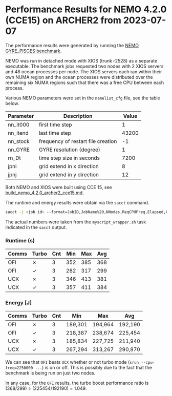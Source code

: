 Performance Results for NEMO 4.2.0 (CCE15) on ARCHER2 from 2023-07-07
=====================================================================

The performance results were generated by running the [NEMO GYRE_PISCES benchmark](https://sites.nemo-ocean.io/user-guide/cfgs.html#gyre-pisces).

NEMO was run in detached mode with XIOS (trunk r2528) as a separate executable.
The benchmark jobs requested two nodes with 2 XIOS servers and 48 ocean processes
per node. The XIOS servers each ran within their own NUMA region and the ocean
processes were distributed over the remaining six NUMA regions such that there was
a free CPU between each process.

Various NEMO parameters were set in the `namelist_cfg` file, see the table below.

Parameter | Description                        | Value 
--------- | ---------------------------------- | ----- 
nn_it000  | first time step                    | 1 
nn_itend  | last time step                     | 43200
nn_stock  | frequency of restart file creation | -1
nn_GYRE   | GYRE resolution (degree)           | 1
rn_Dt     | time step size in seconds          | 7200
jpni      | grid extend in x direction         | 8
jpnj      | grid extend in y direction         | 12

Both NEMO and XIOS were built using CCE 15, see [build_nemo_4.2.0_archer2_cce15.md](build_nemo_4.2.0_archer2_cce15.md).


The runtime and energy results were obtain via the `sacct` command.

```bash
sacct -j <job id> --format=JobID,JobName%20,NNodes,ReqCPUFreq,Elapsed,ConsumedEnergyRaw
```

The actual numbers were taken from the `myscript_wrapper.sh` task indicated in the `sacct` output.


### Runtime (s)

Comms | Turbo   | Cnt | Min | Max | Avg
----- | -----   | --- | --- | --- | ---
OFI   | &cross; |   3 | 352 | 385 | 368
OFI   | &check; |   3 | 282 | 317 | 299
UCX   | &cross; |   3 | 346 | 413 | 381
UCX   | &check; |   3 | 357 | 411 | 384


### Energy [J]

Comms | Turbo   | Cnt |     Min |     Max |     Avg
----- | -----   | --- | ------- | ------- | -------
OFI   | &cross; |   3 | 189,301 | 194,964 | 192,190
OFI   | &check; |   3 | 218,387 | 238,674 | 225,454
UCX   | &cross; |   3 | 185,834 | 227,725 | 211,940
UCX   | &check; |   3 | 267,294 | 313,267 | 290,870


We can see that `OFI` beats `UCX` whether or not turbo mode (`srun --cpu-freq=2250000 ...`) is on or off.
This is possibly due to the fact that the benchmark is being run on just two nodes.

In any case, for the `OFI` results, the turbo boost performance ratio is (368/299) $\div$ (225454/192190) = 1.049. 
